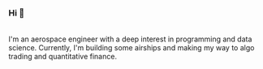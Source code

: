 ### Hi 👋

<br/> I'm an aerospace engineer with a deep interest in programming and data science. Currently, I'm building some airships and making my way to algo trading and quantitative finance.

